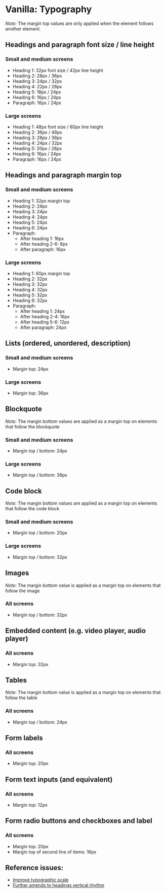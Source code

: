 # Vanilla: Typography

*Note:* The margin top values are only applied when the element follows another element.

## Headings and paragraph font size / line height

### Small and medium screens
- Heading 1: 32px font size / 42px line height
- Heading 2: 28px / 36px
- Heading 3: 24px / 32px
- Heading 4: 22px / 28px
- Heading 5: 18px / 24px
- Heading 6: 16px / 24px
- Paragraph: 16px / 24px

### Large screens
- Heading 1: 48px font size / 60px line height
- Heading 2: 36px / 48px
- Heading 3: 28px / 36px
- Heading 4: 24px / 32px
- Heading 5: 20px / 28px
- Heading 6: 16px / 24px
- Paragraph: 16px / 24px

## Headings and paragraph margin top

### Small and medium screens
- Heading 1: 32px margin top
- Heading 2: 24px
- Heading 3: 24px
- Heading 4: 24px
- Heading 5: 24px
- Heading 6: 24px
- Paragraph:
  - After heading 1: 16px
  - After heading 2-6: 8px
  - After paragraph: 16px

### Large screens
- Heading 1: 60px margin top
- Heading 2: 32px
- Heading 3: 32px
- Heading 4: 32px
- Heading 5: 32px
- Heading 6: 32px
- Paragraph:
  - After heading 1: 24px
  - After heading 2-4: 16px
  - After heading 5-6: 12px
  - After paragraph: 24px

## Lists (ordered, unordered, description)

### Small and medium screens
- Margin top: 24px

### Large screens
- Margin top: 36px

## Blockquote

*Note:* The margin bottom values are applied as a margin top on elements that follow the blockquote

### Small and medium screens
- Margin top / bottom: 24px

### Large screens
- Margin top / bottom: 36px

## Code block

*Note:* The margin bottom values are applied as a margin top on elements that follow the code block

### Small and medium screens
- Margin top / bottom: 20px

### Large screens
- Margin top / bottom: 32px

## Images

*Note:* The margin bottom value is applied as a margin top on elements that follow the image

### All screens
- Margin top / bottom: 32px

##  Embedded content (e.g. video player, audio player)

### All screens
- Margin top: 32px

## Tables

*Note:* The margin bottom value is applied as a margin top on elements that follow the table

### All screens
- Margin top / bottom: 24px

## Form labels

### All screens
- Margin top: 20px

## Form text inputs (and equivalent)

### All screens
- Margin top: 12px

## Form radio buttons and checkboxes and label

### All screens
- Margin top: 20px
- Margin top of second line of items: 16px

## Reference issues:
- [Improve typographic scale](https://github.com/vanilla-framework/vanilla-framework/issues/732)
- [Further amends to headings vertical rhythm](https://github.com/vanilla-framework/vanilla-framework/issues/960)
